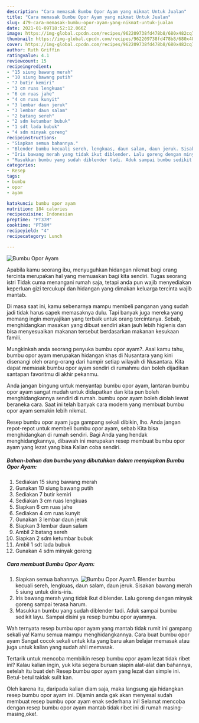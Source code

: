 ```yaml
---
description: "Cara memasak Bumbu Opor Ayam yang nikmat Untuk Jualan"
title: "Cara memasak Bumbu Opor Ayam yang nikmat Untuk Jualan"
slug: 479-cara-memasak-bumbu-opor-ayam-yang-nikmat-untuk-jualan
date: 2021-01-09T18:52:12.066Z
image: https://img-global.cpcdn.com/recipes/962209738fd478b8/680x482cq70/bumbu-opor-ayam-foto-resep-utama.jpg
thumbnail: https://img-global.cpcdn.com/recipes/962209738fd478b8/680x482cq70/bumbu-opor-ayam-foto-resep-utama.jpg
cover: https://img-global.cpcdn.com/recipes/962209738fd478b8/680x482cq70/bumbu-opor-ayam-foto-resep-utama.jpg
author: Ruth Griffin
ratingvalue: 4.1
reviewcount: 15
recipeingredient:
- "15 siung bawang merah"
- "10 siung bawang putih"
- "7 butir kemiri"
- "3 cm ruas lengkuas"
- "6 cm ruas jahe"
- "4 cm ruas kunyit"
- "3 lembar daun jeruk"
- "3 lembar daun salam"
- "2 batang sereh"
- "2 sdm ketumbar bubuk"
- "1 sdt lada bubuk"
- "4 sdm minyak goreng"
recipeinstructions:
- "Siapkan semua bahannya."
- "Blender bumbu kecuali sereh, lengkuas, daun salam, daun jeruk. Sisakan bawang merah 5 siung untuk diiris-iris."
- "Iris bawang merah yang tidak ikut diblender. Lalu goreng dengan minyak goreng sampai terasa harum."
- "Masukkan bumbu yang sudah diblender tadi. Aduk sampai bumbu sedikit layu. Sampai disini ya resep bumbu opor ayamnya."
categories:
- Resep
tags:
- bumbu
- opor
- ayam

katakunci: bumbu opor ayam 
nutrition: 184 calories
recipecuisine: Indonesian
preptime: "PT37M"
cooktime: "PT39M"
recipeyield: "4"
recipecategory: Lunch

---
```



![Bumbu Opor Ayam](https://img-global.cpcdn.com/recipes/962209738fd478b8/680x482cq70/bumbu-opor-ayam-foto-resep-utama.jpg)

Apabila kamu seorang ibu, menyuguhkan hidangan nikmat bagi orang tercinta merupakan hal yang memuaskan bagi kita sendiri. Tugas seorang istri Tidak cuma menangani rumah saja, tetapi anda pun wajib menyediakan keperluan gizi tercukupi dan hidangan yang dimakan keluarga tercinta wajib mantab.

Di masa  saat ini, kamu sebenarnya mampu membeli panganan yang sudah jadi tidak harus capek memasaknya dulu. Tapi banyak juga mereka yang memang ingin menyajikan yang terbaik untuk orang tercintanya. Sebab, menghidangkan masakan yang dibuat sendiri akan jauh lebih higienis dan bisa menyesuaikan makanan tersebut berdasarkan makanan kesukaan famili. 



Mungkinkah anda seorang penyuka bumbu opor ayam?. Asal kamu tahu, bumbu opor ayam merupakan hidangan khas di Nusantara yang kini disenangi oleh orang-orang dari hampir setiap wilayah di Nusantara. Kita dapat memasak bumbu opor ayam sendiri di rumahmu dan boleh dijadikan santapan favoritmu di akhir pekanmu.

Anda jangan bingung untuk menyantap bumbu opor ayam, lantaran bumbu opor ayam sangat mudah untuk didapatkan dan kita pun boleh menghidangkannya sendiri di rumah. bumbu opor ayam boleh diolah lewat beraneka cara. Saat ini telah banyak cara modern yang membuat bumbu opor ayam semakin lebih nikmat.

Resep bumbu opor ayam juga gampang sekali dibikin, lho. Anda jangan repot-repot untuk membeli bumbu opor ayam, sebab Kita bisa menghidangkan di rumah sendiri. Bagi Anda yang hendak menghidangkannya, dibawah ini merupakan resep membuat bumbu opor ayam yang lezat yang bisa Kalian coba sendiri.

<!--inarticleads1-->

##### Bahan-bahan dan bumbu yang dibutuhkan dalam menyiapkan Bumbu Opor Ayam:

1. Sediakan 15 siung bawang merah
1. Gunakan 10 siung bawang putih
1. Sediakan 7 butir kemiri
1. Sediakan 3 cm ruas lengkuas
1. Siapkan 6 cm ruas jahe
1. Sediakan 4 cm ruas kunyit
1. Gunakan 3 lembar daun jeruk
1. Siapkan 3 lembar daun salam
1. Ambil 2 batang sereh
1. Siapkan 2 sdm ketumbar bubuk
1. Ambil 1 sdt lada bubuk
1. Gunakan 4 sdm minyak goreng




<!--inarticleads2-->

##### Cara membuat Bumbu Opor Ayam:

1. Siapkan semua bahannya.
<img src="https://img-global.cpcdn.com/steps/bd601655f24bd838/160x128cq70/bumbu-opor-ayam-langkah-memasak-1-foto.jpg" alt="Bumbu Opor Ayam">1. Blender bumbu kecuali sereh, lengkuas, daun salam, daun jeruk. Sisakan bawang merah 5 siung untuk diiris-iris.
1. Iris bawang merah yang tidak ikut diblender. Lalu goreng dengan minyak goreng sampai terasa harum.
1. Masukkan bumbu yang sudah diblender tadi. Aduk sampai bumbu sedikit layu. Sampai disini ya resep bumbu opor ayamnya.




Wah ternyata resep bumbu opor ayam yang mantab tidak rumit ini gampang sekali ya! Kamu semua mampu menghidangkannya. Cara buat bumbu opor ayam Sangat cocok sekali untuk kita yang baru akan belajar memasak atau juga untuk kalian yang sudah ahli memasak.

Tertarik untuk mencoba membikin resep bumbu opor ayam lezat tidak ribet ini? Kalau kalian ingin, yuk kita segera buruan siapin alat-alat dan bahannya, setelah itu buat deh Resep bumbu opor ayam yang lezat dan simple ini. Betul-betul taidak sulit kan. 

Oleh karena itu, daripada kalian diam saja, maka langsung aja hidangkan resep bumbu opor ayam ini. Dijamin anda gak akan menyesal sudah membuat resep bumbu opor ayam enak sederhana ini! Selamat mencoba dengan resep bumbu opor ayam mantab tidak ribet ini di rumah masing-masing,oke!.

